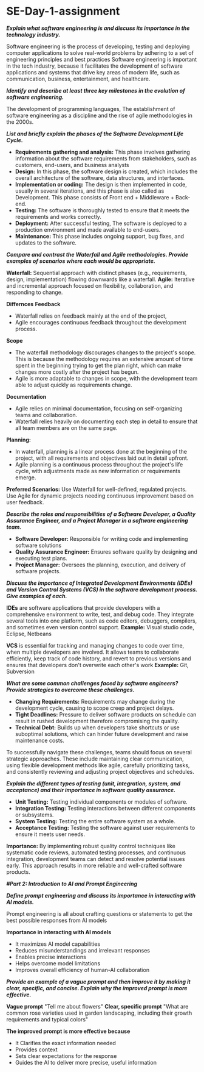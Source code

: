 # SE-Day-1-assignment

_**Explain what software engineering is and discuss its importance in the technology industry.**_

Software engineering is the process of developing, testing and deploying computer applications to solve real-world problems by adhering to a set of engineering principles and best practices
Software engineering is important in the tech industry, because it facilitates the development of software applications and systems that drive key areas of modern life, such as communication, business, entertainment, and healthcare.


_**Identify and describe at least three key milestones in the evolution of software engineering.**_

The development of programming languages, The establishment of software engineering as a discipline and the rise of agile methodologies in the 2000s.


_**List and briefly explain the phases of the Software Development Life Cycle.**_

- **Requirements gathering and analysis:** This phase involves gathering information about the software requirements from stakeholders, such as customers, end-users, and business analysts
- **Design:** In this phase, the software design is created, which includes the overall architecture of the software, data structures, and interfaces. 
- **Implementation or coding:** The design is then implemented in code, usually in several iterations, and this phase is also called as Development. This phase consists of Front end + Middleware + Back-end.
- **Testing:** The software is thoroughly tested to ensure that it meets the requirements and works correctly.
- **Deployment:** After successful testing, The software is deployed to a production environment and made available to end-users.
- **Maintenance:** This phase includes ongoing support, bug fixes, and updates to the software.


_**Compare and contrast the Waterfall and Agile methodologies. Provide examples of scenarios where each would be appropriate.**_

**Waterfall:** Sequential approach with distinct phases (e.g., requirements, design, implementation) flowing downwards like a waterfall.
**Agile:** Iterative and incremental approach focused on flexibility, collaboration, and responding to change.

**Differnces**
**Feedback**
- Waterfall relies on feedback mainly at the end of the project, 
- Agile encourages continuous feedback throughout the development process.

**Scope**
- The waterfall methodology discourages changes to the project's scope. This is because the methodology requires an extensive amount of time spent in the beginning trying to get the plan right, which can make changes more costly after the project has begun. 
- Agile is more adaptable to changes in scope, with the development team able to adjust quickly as requirements change.

**Documentation**
- Agile relies on minimal documentation, focusing on self-organizing teams and collaboration. 
- Waterfall relies heavily on documenting each step in detail to ensure that all team members are on the same page.

**Planning:**
- In waterfall, planning is a linear process done at the beginning of the project, with all requirements and objectives laid out in detail upfront. 
- Agile planning is a continuous process throughout the project's life cycle, with adjustments made as new information or requirements emerge.

**Preferred Scenarios:**
Use Waterfall for well-defined, regulated projects.
Use Agile for dynamic projects needing continuous improvement based on user feedback.


_**Describe the roles and responsibilities of a Software Developer, a Quality Assurance Engineer, and a Project Manager in a software engineering team.**_

- **Software Developer:** Responsible for writing code and implementing software solutions
- **Quality Assurance Engineer:** Ensures software quality by designing and executing test plans.
- **Project Manager:** Oversees the planning, execution, and delivery of software projects.


_**Discuss the importance of Integrated Development Environments (IDEs) and Version Control Systems (VCS) in the software development process. Give examples of each.**_

**IDEs** are software applications that provide developers with a comprehensive environment to write, test, and debug code. They integrate several tools into one platform, such as code editors, debuggers, compilers, and sometimes even version control support.
**Example:** Visual studio code, Eclipse, Netbeans

**VCS** is essential for tracking and managing changes to code over time, when multiple developers are involved. It allows teams to collaborate efficiently, keep track of code history, and revert to previous versions and ensures that developers don't overwrite each other's work 
**Example:** Git, Subversion


_**What are some common challenges faced by software engineers? Provide strategies to overcome these challenges.**_

- **Changing Requirements:** Requirements may change during the development cycle, causing to scope creep and project delays.
- **Tight Deadlines:** Pressure to deliver software products on schedule can result in rushed development therefore compromising the quality.
- **Technical Debt:** Builds up when developers take shortcuts or use suboptimal solutions, which can hinder future development and raise maintenance costs.

To successfully navigate these challenges, teams should focus on several strategic approaches. These include maintaining clear communication, using flexible development methods like agile, carefully prioritizing tasks, and consistently reviewing and adjusting project objectives and schedules.


_**Explain the different types of testing (unit, integration, system, and acceptance) and their importance in software quality assurance.**_

- **Unit Testing:** Testing individual components or modules of software.
- **Integration Testing:** Testing interactions between different components or subsystems.
- **System Testing:** Testing the entire software system as a whole.
- **Acceptance Testing:** Testing the software against user requirements to ensure it meets user needs.

**Importance:** By implementing robust quality control techniques like systematic code reviews, automated testing processes, and continuous integration, development teams can detect and resolve potential issues early. This approach results in more reliable and well-crafted software products.


_**#Part 2: Introduction to AI and Prompt Engineering**_


_**Define prompt engineering and discuss its importance in interacting with AI models.**_

Prompt engineering is all about crafting questions or statements to get the best possible responses from AI models

**Importance in interacting with AI models**
- It maximizes AI model capabilities
- Reduces misunderstandings and irrelevant responses
- Enables precise interactions
- Helps overcome model limitations
- Improves overall efficiency of human-AI collaboration


_**Provide an example of a vague prompt and then improve it by making it clear, specific, and concise. Explain why the improved prompt is more effective.**_

**Vague prompt** "Tell me about flowers"
**Clear, specific prompt** "What are common rose varieties used in garden landscaping, including their growth requirements and typical colors"

**The improved prompt is more effective because**
- It Clarifies the exact information needed
- Provides context
- Sets clear expectations for the response
- Guides the AI to deliver more precise, useful information

